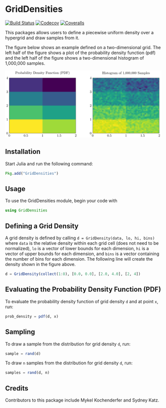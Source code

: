 # GridDensities

[![Build Status](https://travis-ci.org/sisl/GridDensities.jl.svg?branch=master)](https://travis-ci.org/sisl/GridDensities.jl)
[![Codecov](https://codecov.io/gh/sisl/GridDensities.jl/branch/master/graph/badge.svg)](https://codecov.io/gh/sisl/GridDensities.jl)
[![Coveralls](https://coveralls.io/repos/sisl/GridDensities.jl/badge.svg?branch=master)](https://coveralls.io/repos/sisl/GridDensities.jl?branch=master)

This packages allows users to define a piecewise uniform density over a hypergrid and draw samples from it.

The figure below shows an example defined on a two-dimensional grid. The left half of the figure shows a plot of the probability density function (pdf) and the left half of the figure shows a two-dimensional histogram of 1,000,000 samples.

![PDF and samples from 2D grid density.](grid_density_ex.svg)

## Installation

Start Julia and run the following command:

```julia
Pkg.add("GridDensities")
```

## Usage

To use the GridDensities module, begin your code with

```julia
using GridDensities
```

## Defining a Grid Density

A grid density is defined by calling `d = GridDensity(data, lo, hi, bins)` where `data` is the relative density within each grid cell (does not need to be normalized), `lo` is a vector of lower bounds for each dimension, `hi` is a vector of upper bounds for each dimension, and `bins` is a vector containing the number of bins for each dimension. The following line will create the density shown in the figure above.

```julia
d = GridDensity(collect(1:8), [0.0, 0.0], [2.0, 4.0], [2, 4])
```

## Evaluating the Probability Density Function (PDF)

To evaluate the probability density function of grid density `d` and at point `x`, run:

```julia
prob_density = pdf(d, x)
```

## Sampling

To draw a sample from the distribution for grid density `d`, run:

```julia
sample = rand(d)
```

To draw `n` samples from the distribution for grid density `d`, run:

```julia
samples = rand(d, n)
```

## Credits

Contributors to this package include Mykel Kochenderfer and Sydney Katz.
